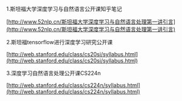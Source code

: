 1.斯坦福大学深度学习与自然语言公开课知乎笔记

[http://www.52nlp.cn/斯坦福大学深度学习与自然语言处理第一讲引言](http://www.52nlp.cn/斯坦福大学深度学习与自然语言处理第一讲引言)

2.斯坦福tensorflow进行深度学习研究公开课

[http://web.stanford.edu/class/cs20si/syllabus.html](http://web.stanford.edu/class/cs20si/syllabus.html)

3.深度学习自然语言处理公开课CS224n

[http://web.stanford.edu/class/cs224n/syllabus.html](http://web.stanford.edu/class/cs224n/syllabus.html)

